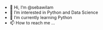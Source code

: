 - 👋 Hi, I’m @sebawilam
- 👀 I’m interested in Python and Data Science
- 🌱 I’m currently learning Python
- 📫 How to reach me ...

<!---
sebawilam/sebawilam is a ✨ special ✨ repository because its `README.md` (this file) appears on your GitHub profile.
You can click the Preview link to take a look at your changes.
--->
